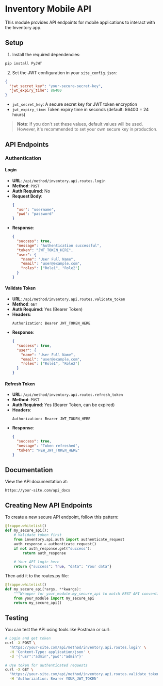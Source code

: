 # Inventory Mobile API

This module provides API endpoints for mobile applications to interact with the Inventory app.

## Setup

1. Install the required dependencies:

```bash
pip install PyJWT
```

2. Set the JWT configuration in your `site_config.json`:

```json
{
  "jwt_secret_key": "your-secure-secret-key",
  "jwt_expiry_time": 86400
}
```

- `jwt_secret_key`: A secure secret key for JWT token encryption
- `jwt_expiry_time`: Token expiry time in seconds (default: 86400 = 24 hours)

> **Note**: If you don't set these values, default values will be used. However, it's recommended to set your own secure key in production.

## API Endpoints

### Authentication

#### Login

- **URL**: `/api/method/inventory.api.routes.login`
- **Method**: `POST`
- **Auth Required**: No
- **Request Body**:
  ```json
  {
    "usr": "username",
    "pwd": "password"
  }
  ```
- **Response**:
  ```json
  {
    "success": true,
    "message": "Authentication successful",
    "token": "JWT_TOKEN_HERE",
    "user": {
      "name": "User Full Name",
      "email": "user@example.com",
      "roles": ["Role1", "Role2"]
    }
  }
  ```

#### Validate Token

- **URL**: `/api/method/inventory.api.routes.validate_token`
- **Method**: `GET`
- **Auth Required**: Yes (Bearer Token)
- **Headers**:
  ```
  Authorization: Bearer JWT_TOKEN_HERE
  ```
- **Response**:
  ```json
  {
    "success": true,
    "user": {
      "name": "User Full Name",
      "email": "user@example.com",
      "roles": ["Role1", "Role2"]
    }
  }
  ```

#### Refresh Token

- **URL**: `/api/method/inventory.api.routes.refresh_token`
- **Method**: `POST`
- **Auth Required**: Yes (Bearer Token, can be expired)
- **Headers**:
  ```
  Authorization: Bearer JWT_TOKEN_HERE
  ```
- **Response**:
  ```json
  {
    "success": true,
    "message": "Token refreshed",
    "token": "NEW_JWT_TOKEN_HERE"
  }
  ```

## Documentation

View the API documentation at:

```
https://your-site.com/api_docs
```

## Creating New API Endpoints

To create a new secure API endpoint, follow this pattern:

```python
@frappe.whitelist()
def my_secure_api():
    # Validate token first
    from inventory.api.auth import authenticate_request
    auth_response = authenticate_request()
    if not auth_response.get("success"):
        return auth_response
    
    # Your API logic here
    return {"success": True, "data": "Your data"}
```

Then add it to the routes.py file:

```python
@frappe.whitelist()
def my_secure_api(*args, **kwargs):
    """Wrapper for your_module.my_secure_api to match REST API conventions"""
    from your_module import my_secure_api
    return my_secure_api()
```

## Testing

You can test the API using tools like Postman or curl:

```bash
# Login and get token
curl -X POST \
  'https://your-site.com/api/method/inventory.api.routes.login' \
  -H 'Content-Type: application/json' \
  -d '{"usr":"admin","pwd":"admin"}'

# Use token for authenticated requests
curl -X GET \
  'https://your-site.com/api/method/inventory.api.routes.validate_token' \
  -H 'Authorization: Bearer YOUR_JWT_TOKEN'
``` 